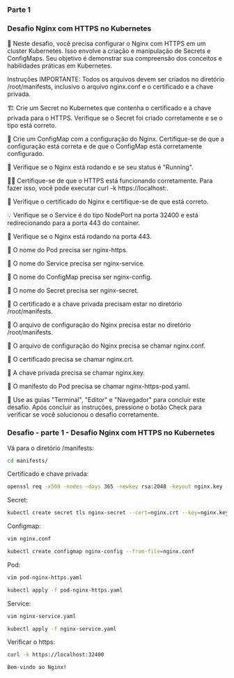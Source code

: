 ### Parte 1

### Desafio Nginx com HTTPS no Kubernetes

🔬 Neste desafio, você precisa configurar o Nginx com HTTPS em um cluster Kubernetes. Isso envolve a criação e manipulação de Secrets e ConfigMaps. Seu objetivo é demonstrar sua compreensão dos conceitos e habilidades práticas em Kubernetes.

Instruções
IMPORTANTE: Todos os arquivos devem ser criados no diretório /root/manifests, inclusivo o arquivo nginx.conf e o certificado e a chave privada.

🏗️ Crie um Secret no Kubernetes que contenha o certificado e a chave privada para o HTTPS. Verifique se o Secret foi criado corretamente e se o tipo está correto.

🎯 Crie um ConfigMap com a configuração do Nginx. Certifique-se de que a configuração está correta e de que o ConfigMap está corretamente configurado.

💼 Verifique se o Nginx está rodando e se seu status é "Running".

🕵️‍♀️ Certifique-se de que o HTTPS está funcionando corretamente. Para fazer isso, você pode executar curl -k https://localhost:<PORTA>.

📝 Verifique o certificado do Nginx e certifique-se de que está correto.

💡 Verifique se o Service é do tipo NodePort na porta 32400 e está redirecionando para a porta 443 do container.

📝 Verifique se o Nginx está rodando na porta 443.

🎯 O nome do Pod precisa ser nginx-https.

🎯 O nome do Service precisa ser nginx-service.

🎯 O nome do ConfigMap precisa ser nginx-config.

🎯 O nome do Secret precisa ser nginx-secret.

🎯 O certificado e a chave privada precisam estar no diretório /root/manifests.

🎯 O arquivo de configuração do Nginx precisa estar no diretório /root/manifests.

🎯 O arquivo de configuração do Nginx precisa se chamar nginx.conf.

🎯 O certificado precisa se chamar nginx.crt.

🎯 A chave privada precisa se chamar nginx.key.

🎯 O manifesto do Pod precisa se chamar nginx-https-pod.yaml.

🚀 Use as guias "Terminal", "Editor" e "Navegador" para concluir este desafio. Após concluir as instruções, pressione o botão Check para verificar se você solucionou o desafio corretamente.

### Desafio - parte 1 - Desafio Nginx com HTTPS no Kubernetes

Vá para o diretório /manifests:

```bash
cd manifests/
```

Certificado e chave privada:

```bash
openssl req -x509 -nodes -days 365 -newkey rsa:2048 -keyout nginx.key -out nginx.crt
```

Secret:

```bash
kubectl create secret tls nginx-secret --cert=nginx.crt --key=nginx.key
```


Configmap:

```bash
vim nginx.conf
```

```bash
kubectl create configmap nginx-config --from-file=nginx.conf
```

Pod:

```bash
vim pod-nginx-https.yaml
```

```bash
kubectl apply -f pod-nginx-https.yaml
```

Service:

```bash
vim nginx-service.yaml
```

```bash
kubectl apply -f nginx-service.yaml
```

Verificar o https:

```bash
curl -k https://localhost:32400

Bem-vindo ao Nginx!
```
